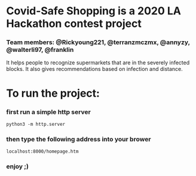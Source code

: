 # Covid-Safe Shopping is a 2020 LA Hackathon contest project
### Team members: @Rickyoung221, @terranzmczmx, @annyzy, @walterli97, @franklin

It helps people to recognize supermarkets that are in the severely infected blocks.
It also gives recommendations based on infection and distance.

# To run the project:

### first run a simple http server

    python3 -m http.server

### then type the following address into your brower

    localhost:8000/homepage.htm

### enjoy ;)
 

